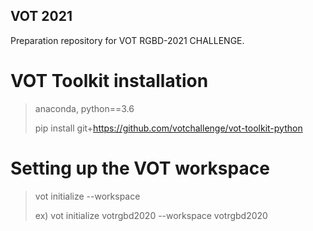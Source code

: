 ## VOT 2021
Preparation repository for VOT RGBD-2021 CHALLENGE.


# VOT Toolkit installation
>
> anaconda, python==3.6
>
> pip install git+https://github.com/votchallenge/vot-toolkit-python


# Setting up the VOT workspace
>
> vot initialize <stack-name> --workspace <work-space-path>
>  
> ex) vot initialize votrgbd2020 --workspace votrgbd2020
